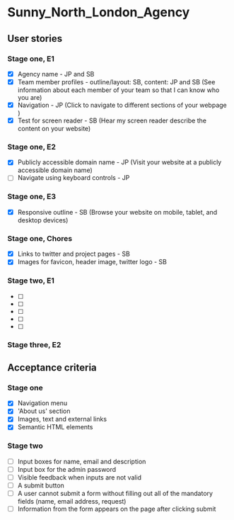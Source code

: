 # Sunny_North_London_Agency

## User stories
### Stage one, E1
- [x] Agency name - JP and SB
- [x] Team member profiles - outline/layout: SB, content: JP and SB (See information about each member of your team so that I can know who you are)
- [x] Navigation - JP (Click to navigate to different sections of your webpage )
- [x] Test for screen reader - SB (Hear my screen reader describe the content on your website)

### Stage one, E2
- [x] Publicly accessible domain name - JP (Visit your website at a publicly accessible domain name)
- [ ] Navigate using keyboard controls - JP

### Stage one, E3
- [x] Responsive outline - SB (Browse your website on mobile, tablet, and desktop devices)

### Stage one, Chores
- [x] Links to twitter and project pages - SB
- [x] Images for favicon, header image, twitter logo - SB

### Stage two, E1
- [ ] 
- [ ] 
- [ ] 
- [ ] 
- [ ] 

### Stage three, E2


## Acceptance criteria
### Stage one
- [x] Navigation menu
- [x] 'About us' section
- [x] Images, text and external links
- [x] Semantic HTML elements

### Stage two
- [ ] Input boxes for name, email and description
- [ ] Input box for the admin password
- [ ] Visible feedback when inputs are not valid
- [ ] A submit button
- [ ] A user cannot submit a form without filling out all of the mandatory fields (name, email address, request)
- [ ] Information from the form appears on the page after clicking submit

